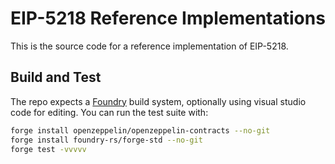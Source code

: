 # EIP-5218 Reference Implementations

This is the source code for a reference implementation of EIP-5218.

## Build and Test

The repo expects a [Foundry](https://github.com/foundry-rs/foundry/tree/master/forge) build system, optionally using visual studio code for editing. You can run the test suite with:

```bash
forge install openzeppelin/openzeppelin-contracts --no-git
forge install foundry-rs/forge-std --no-git
forge test -vvvvv
```
